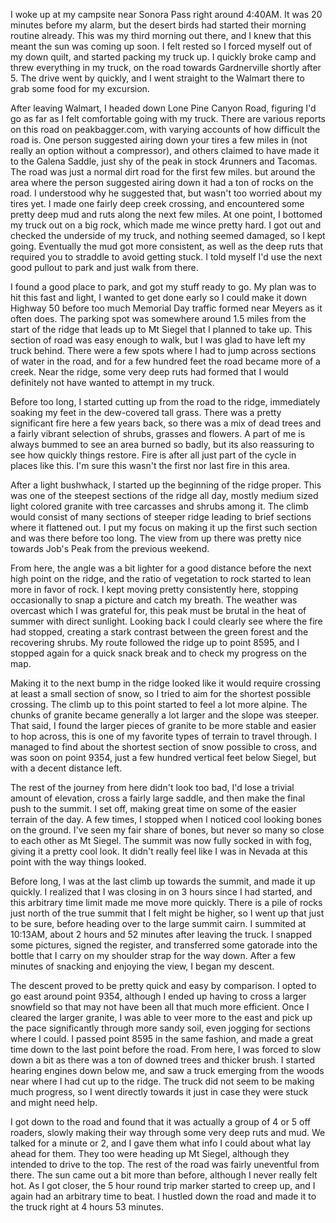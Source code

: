 
I woke up at my campsite near Sonora Pass right around 4:40AM. It was 20 minutes before my alarm, but the desert birds had started their morning routine already. This was my third morning out there, and I knew that this meant the sun was coming up soon. I felt rested so I forced myself out of my down quilt, and started packing my truck up. I quickly broke camp and threw everything in my truck, on the road towards Gardnerville shortly after 5. The drive went by quickly, and I went straight to the Walmart there to grab some food for my excursion. 

After leaving Walmart, I headed down Lone Pine Canyon Road, figuring I'd go as far as I felt comfortable going with my truck. There are various reports on this road on peakbagger.com, with varying accounts of how difficult the road is. One person suggested airing down your tires a few miles in (not really an option without a compressor), and others claimed to have made it to the Galena Saddle, just shy of the peak in stock 4runners and Tacomas. The road was just a normal dirt road for the first few miles. but around the area where the person suggested airing down it had a ton of rocks on the road. I understood why he suggested that, but wasn't too worried about my tires yet. I made one fairly deep creek crossing, and encountered some pretty deep mud and ruts along the next few miles. At one point, I bottomed my truck out on a big rock, which made me wince pretty hard. I got out and checked the underside of my truck, and nothing seemed damaged, so I kept going. Eventually the mud got more consistent, as well as the deep ruts that required you to straddle to avoid getting stuck. I told myself I'd use the next good pullout to park and just walk from there.

I found a good place to park, and got my stuff ready to go. My plan was to hit this fast and light, I wanted to get done early so I could make it down Highway 50 before too much Memorial Day traffic formed near Meyers as it often does. The parking spot was somewhere around 1.5 miles from the start of the ridge that leads up to Mt Siegel that I planned to take up. This section of road was easy enough to walk, but I was glad to have left my truck behind. There were a few spots where I had to jump across sections of water in the road, and for a few hundred feet the road became more of a creek. Near the ridge, some very deep ruts had formed that I would definitely not have wanted to attempt in my truck.

Before too long, I started cutting up from the road to the ridge, immediately soaking my feet in the dew-covered tall grass. There was a pretty significant fire here a few years back, so there was a mix of dead trees and a fairly vibrant selection of shrubs, grasses and flowers. A part of me is always bummed to see an area burned so badly, but its also reassuring to see how quickly things restore. Fire is after all just part of the cycle in places like this. I'm sure this wasn't the first nor last fire in this area. 

After a light bushwhack, I started up the beginning of the ridge proper. This was one of the steepest sections of the ridge all day, mostly medium sized light colored granite with tree carcasses and shrubs among it. The climb would consist of many sections of steeper ridge leading to brief sections where it flattened out. I put my focus on making it up the first such section and was there before too long. The view from up there was pretty nice towards Job's Peak from the previous weekend.

From here, the angle was a bit lighter for a good distance before the next high point on the ridge, and the ratio of vegetation to rock started to lean more in favor of rock. I kept moving pretty consistently here, stopping occasionally to snap a picture and catch my breath. The weather was overcast which I was grateful for, this peak must be brutal in the heat of summer with direct sunlight. Looking back I could clearly see where the fire had stopped, creating a stark contrast between the green forest and the recovering shrubs. My route followed the ridge up to point 8595, and I stopped again for a quick snack break and to check my progress on the map.

Making it to the next bump in the ridge looked like it would require crossing at least a small section of snow, so I tried to aim for the shortest possible crossing. The climb up to this point started to feel a lot more alpine. The chunks of granite became generally a lot larger and the slope was steeper. That said, I found the larger pieces of granite to be more stable and easier to hop across, this is one of my favorite types of terrain to travel through. I managed to find about the shortest section of snow possible to cross, and was soon on point 9354, just a few hundred vertical feet below Siegel, but with a decent distance left.

The rest of the journey from here didn't look too bad, I'd lose a trivial amount of elevation, cross a fairly large saddle, and then make the final push to the summit. I set off, making great time on some of the easier terrain of the day. A few times, I stopped when I noticed cool looking bones on the ground. I've seen my fair share of bones, but never so many so close to each other as Mt Siegel. The summit was now fully socked in with fog, giving it a pretty cool look. It didn't really feel like I was in Nevada at this point with the way things looked. 

Before long, I was at the last climb up towards the summit, and made it up quickly. I realized that I was closing in on 3 hours since I had started, and this arbitrary time limit made me move more quickly. There is a pile of rocks just north of the true summit that I felt might be higher, so I went up that just to be sure, before heading over to the large summit cairn. I summited at 10:13AM, about 2 hours and 52 minutes after leaving the truck. I snapped some pictures, signed the register, and transferred some gatorade into the bottle that I carry on my shoulder strap for the way down. After a few minutes of snacking and enjoying the view, I began my descent.

The descent proved to be pretty quick and easy by comparison. I opted to go east around point 9354, although I ended up having to cross a larger snowfield so that may not have been all that much more efficient. Once I cleared the larger granite, I was able to veer more to the east and pick up the pace significantly through more sandy soil, even jogging for sections where I could. I passed point 8595 in the same fashion, and made a great time down to the last point before the road. From here, I was forced to slow down a bit as there was a ton of downed trees and thicker brush. I started hearing engines down below me, and saw a truck emerging from the woods near where I had cut up to the ridge. The truck did not seem to be making much progress, so I went directly towards it just in case they were stuck and might need help. 

I got down to the road and found that it was actually a group of 4 or 5 off roaders, slowly making their way through some very deep ruts and mud. We talked for a minute or 2, and I gave them what info I could about what lay ahead for them. They too were heading up Mt Siegel, although they intended to drive to the top. The rest of the road was fairly uneventful from there. The sun came out a bit more than before, although I never really felt hot. As I got closer, the 5 hour round trip marker started to creep up, and I again had an arbitrary time to beat. I hustled down the road and made it to the truck right at 4 hours 53 minutes.


